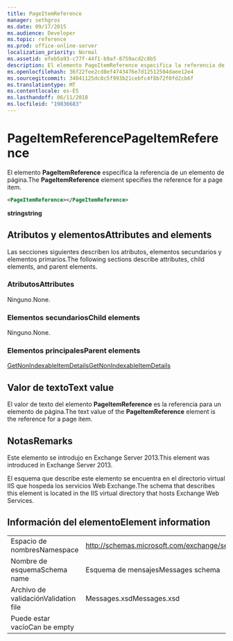 ```yaml
---
title: PageItemReference
manager: sethgros
ms.date: 09/17/2015
ms.audience: Developer
ms.topic: reference
ms.prod: office-online-server
localization_priority: Normal
ms.assetid: efeb5a93-c77f-44f1-b9af-8759acd2c8b5
description: El elemento PageItemReference especifica la referencia de un elemento de página.
ms.openlocfilehash: 36f22fee2cd8ef4743476e7d12512504daee12e4
ms.sourcegitcommit: 34041125dc8c5f993b21cebfc4f8b72f0fd2cb6f
ms.translationtype: MT
ms.contentlocale: es-ES
ms.lasthandoff: 06/11/2018
ms.locfileid: "19836683"
---
```

# <a name="pageitemreference"></a><span data-ttu-id="ff9a8-103">PageItemReference</span><span class="sxs-lookup"><span data-stu-id="ff9a8-103">PageItemReference</span></span>

<span data-ttu-id="ff9a8-104">El elemento **PageItemReference** especifica la referencia de un elemento de página.</span><span class="sxs-lookup"><span data-stu-id="ff9a8-104">The **PageItemReference** element specifies the reference for a page item.</span></span> 
  
```XML
<PageItemReference></PageItemReference>
```

 <span data-ttu-id="ff9a8-105">**string**</span><span class="sxs-lookup"><span data-stu-id="ff9a8-105">**string**</span></span>
## <a name="attributes-and-elements"></a><span data-ttu-id="ff9a8-106">Atributos y elementos</span><span class="sxs-lookup"><span data-stu-id="ff9a8-106">Attributes and elements</span></span>

<span data-ttu-id="ff9a8-107">Las secciones siguientes describen los atributos, elementos secundarios y elementos primarios.</span><span class="sxs-lookup"><span data-stu-id="ff9a8-107">The following sections describe attributes, child elements, and parent elements.</span></span>
  
### <a name="attributes"></a><span data-ttu-id="ff9a8-108">Atributos</span><span class="sxs-lookup"><span data-stu-id="ff9a8-108">Attributes</span></span>

<span data-ttu-id="ff9a8-109">Ninguno.</span><span class="sxs-lookup"><span data-stu-id="ff9a8-109">None.</span></span>
  
### <a name="child-elements"></a><span data-ttu-id="ff9a8-110">Elementos secundarios</span><span class="sxs-lookup"><span data-stu-id="ff9a8-110">Child elements</span></span>

<span data-ttu-id="ff9a8-111">Ninguno.</span><span class="sxs-lookup"><span data-stu-id="ff9a8-111">None.</span></span>
  
### <a name="parent-elements"></a><span data-ttu-id="ff9a8-112">Elementos principales</span><span class="sxs-lookup"><span data-stu-id="ff9a8-112">Parent elements</span></span>

[<span data-ttu-id="ff9a8-113">GetNonIndexableItemDetails</span><span class="sxs-lookup"><span data-stu-id="ff9a8-113">GetNonIndexableItemDetails</span></span>](getnonindexableitemdetails.md)
  
## <a name="text-value"></a><span data-ttu-id="ff9a8-114">Valor de texto</span><span class="sxs-lookup"><span data-stu-id="ff9a8-114">Text value</span></span>

<span data-ttu-id="ff9a8-115">El valor de texto del elemento **PageItemReference** es la referencia para un elemento de página.</span><span class="sxs-lookup"><span data-stu-id="ff9a8-115">The text value of the **PageItemReference** element is the reference for a page item.</span></span> 
  
## <a name="remarks"></a><span data-ttu-id="ff9a8-116">Notas</span><span class="sxs-lookup"><span data-stu-id="ff9a8-116">Remarks</span></span>

<span data-ttu-id="ff9a8-117">Este elemento se introdujo en Exchange Server 2013.</span><span class="sxs-lookup"><span data-stu-id="ff9a8-117">This element was introduced in Exchange Server 2013.</span></span>
  
<span data-ttu-id="ff9a8-118">El esquema que describe este elemento se encuentra en el directorio virtual IIS que hospeda los servicios Web Exchange.</span><span class="sxs-lookup"><span data-stu-id="ff9a8-118">The schema that describes this element is located in the IIS virtual directory that hosts Exchange Web Services.</span></span>
  
## <a name="element-information"></a><span data-ttu-id="ff9a8-119">Información del elemento</span><span class="sxs-lookup"><span data-stu-id="ff9a8-119">Element information</span></span>

|||
|:-----|:-----|
|<span data-ttu-id="ff9a8-120">Espacio de nombres</span><span class="sxs-lookup"><span data-stu-id="ff9a8-120">Namespace</span></span>  <br/> |http://schemas.microsoft.com/exchange/services/2006/messages  <br/> |
|<span data-ttu-id="ff9a8-121">Nombre de esquema</span><span class="sxs-lookup"><span data-stu-id="ff9a8-121">Schema name</span></span>  <br/> |<span data-ttu-id="ff9a8-122">Esquema de mensajes</span><span class="sxs-lookup"><span data-stu-id="ff9a8-122">Messages schema</span></span>  <br/> |
|<span data-ttu-id="ff9a8-123">Archivo de validación</span><span class="sxs-lookup"><span data-stu-id="ff9a8-123">Validation file</span></span>  <br/> |<span data-ttu-id="ff9a8-124">Messages.xsd</span><span class="sxs-lookup"><span data-stu-id="ff9a8-124">Messages.xsd</span></span>  <br/> |
|<span data-ttu-id="ff9a8-125">Puede estar vacío</span><span class="sxs-lookup"><span data-stu-id="ff9a8-125">Can be empty</span></span>  <br/> ||
   

